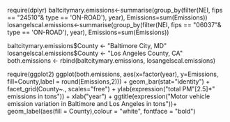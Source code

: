require(dplyr)
baltcitymary.emissions<-summarise(group_by(filter(NEI, fips == "24510"& type == 'ON-ROAD'), year), Emissions=sum(Emissions))
losangelscal.emissions<-summarise(group_by(filter(NEI, fips == "06037"& type == 'ON-ROAD'), year), Emissions=sum(Emissions))

baltcitymary.emissions$County <- "Baltimore City, MD"
losangelscal.emissions$County <- "Los Angeles County, CA"
both.emissions <- rbind(baltcitymary.emissions, losangelscal.emissions)

require(ggplot2)
ggplot(both.emissions, aes(x=factor(year), y=Emissions, fill=County,label = round(Emissions,2))) +
    geom_bar(stat="identity") + 
    facet_grid(County~., scales="free") +
    ylab(expression("total PM"[2.5]*" emissions in tons")) + 
    xlab("year") +
    ggtitle(expression("Motor vehicle emission variation in Baltimore and Los Angeles in tons"))+
    geom_label(aes(fill = County),colour = "white", fontface = "bold")
